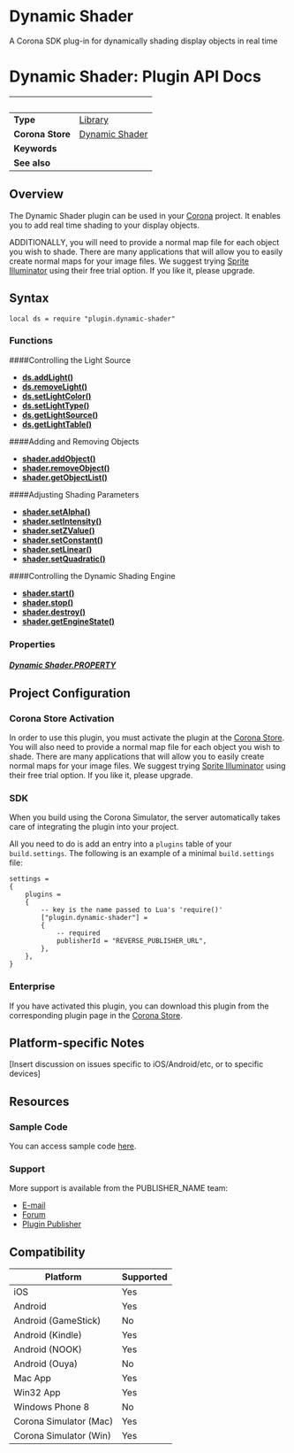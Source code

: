 # Dynamic Shader
A Corona SDK plug-in for dynamically shading display objects in real time

# Dynamic Shader: Plugin API Docs

|                      | &nbsp; 
| -------------------- | ---------------------------------------------------------------
| __Type__             | [Library](http://docs.coronalabs.com/api/type/Library.html)
| __Corona Store__     | [Dynamic Shader](http://store.coronalabs.com/plugin/dynamic-shader)
| __Keywords__         | 
| __See also__         | 

## Overview

The Dynamic Shader plugin can be used in your [Corona](https://coronalabs.com/products/corona-sdk/) project. It enables you to add real time shading to your display objects.

ADDITIONALLY, you will need to provide a normal map file for each object you wish to shade.
There are many applications that will allow you to easily create normal maps for your image files.
We suggest trying [Sprite Illuminator](https://www.codeandweb.com/spriteilluminator) using their free trial option.  If you like it, please upgrade.


## Syntax

	local ds = require "plugin.dynamic-shader"

### Functions

####Controlling the Light Source 
- __[ds.addLight()](addLight.markdown)__
- __[ds.removeLight()](removeLight.markdown)__
- __[ds.setLightColor()](setLightColor.markdown)__
- __[ds.setLightType()](setLightType.markdown)__
- __[ds.getLightSource()](getLightSource.markdown)__
- __[ds.getLightTable()](getLightTable.markdown)__

####Adding and Removing Objects
- __[shader.addObject()](addObject.markdown)__
- __[shader.removeObject()](removeObject.markdown)__
- __[shader.getObjectList()](getObjectList.markdown)__

####Adjusting Shading Parameters
- __[shader.setAlpha()](setAlpha.markdown)__
- __[shader.setIntensity()](setIntensity.markdown)__
- __[shader.setZValue()](setZValue.markdown)__
- __[shader.setConstant()](setConstant.markdown)__
- __[shader.setLinear()](setLinear.markdown)__
- __[shader.setQuadratic()](setQuadratic.markdown)__

####Controlling the Dynamic Shading Engine
- __[shader.start()](start.markdown)__
- __[shader.stop()](stop.markdown)__
- __[shader.destroy()](destroy.markdown)__
- __[shader.getEngineState()](getEngineState.markdown)__

### Properties

##### [Dynamic Shader.PROPERTY](PROPERTY.markdown)

## Project Configuration

### Corona Store Activation

In order to use this plugin, you must activate the plugin at the [Corona Store](http://store.coronalabs.com/plugin/dynamic-shader).
You will also need to provide a normal map file for each object you wish to shade.
There are many applications that will allow you to easily create normal maps for your image files.
We suggest trying [Sprite Illuminator](https://www.codeandweb.com/spriteilluminator) using their free trial option.  If you like it, please upgrade.

### SDK

When you build using the Corona Simulator, the server automatically takes care of integrating the plugin into your project. 

All you need to do is add an entry into a `plugins` table of your `build.settings`. The following is an example of a minimal `build.settings` file:

``````
settings =
{
	plugins =
	{
		-- key is the name passed to Lua's 'require()'
		["plugin.dynamic-shader"] =
		{
			-- required
			publisherId = "REVERSE_PUBLISHER_URL",
		},
	},		
}
``````

### Enterprise

If you have activated this plugin, you can download this plugin from the corresponding plugin page in the [Corona Store](http://store.coronalabs.com/plugin/dynamic-shader).


## Platform-specific Notes

[Insert discussion on issues specific to iOS/Android/etc, or to specific devices]


## Resources

### Sample Code

You can access sample code [here](SAMPLE_CODE_URL).

### Support

More support is available from the PUBLISHER_NAME team:

* [E-mail](mailto://PUBLISHER_CONTACT@PUBLISHER_URL)
* [Forum](http://FORUM_URL)
* [Plugin Publisher](http://PUBLISHER_URL)


## Compatibility

| Platform                     | Supported
| ---------------------------- | ---------------------------- 
| iOS                          | Yes
| Android                      | Yes
| Android (GameStick)          | No
| Android (Kindle)             | Yes
| Android (NOOK)               | Yes
| Android (Ouya)               | No
| Mac App                      | Yes
| Win32 App                    | Yes
| Windows Phone 8              | No
| Corona Simulator (Mac)       | Yes
| Corona Simulator (Win)       | Yes

